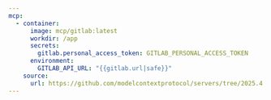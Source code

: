 ```yaml
---
mcp:
  - container:
      image: mcp/gitlab:latest
      workdir: /app
      secrets:
        gitlab.personal_access_token: GITLAB_PERSONAL_ACCESS_TOKEN
      environment:
        GITLAB_API_URL: "{{gitlab.url|safe}}"
    source:
      url: https://github.com/modelcontextprotocol/servers/tree/2025.4.24
---
```


